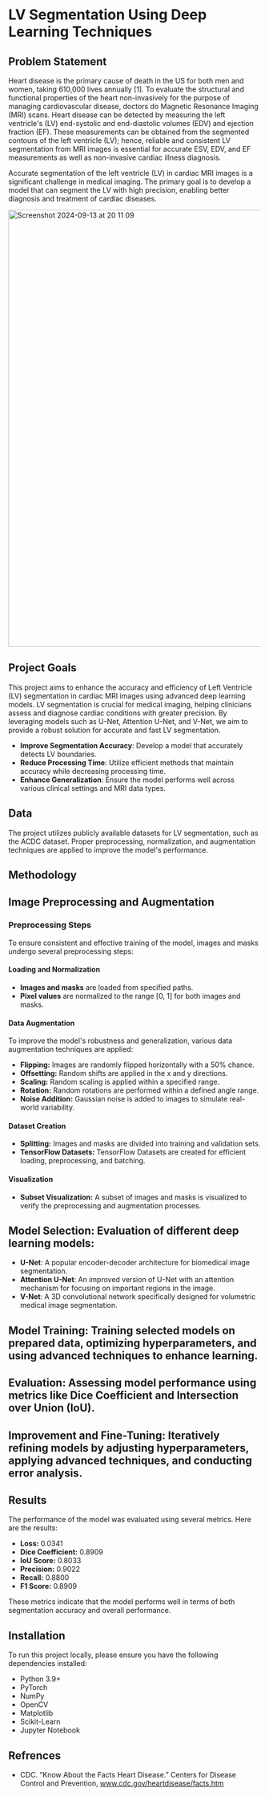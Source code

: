 # **LV Segmentation Using Deep Learning Techniques**

## **Problem Statement**
Heart disease is the primary cause of death in the US for both men and women, taking 610,000 lives annually [1]. To evaluate the structural and functional properties of the heart non-invasively for the purpose of managing cardiovascular disease, doctors do Magnetic Resonance Imaging (MRI) scans. Heart disease can be detected by measuring the left ventricle's (LV) end-systolic and end-diastolic volumes (EDV) and ejection fraction (EF). These measurements can be obtained from the segmented contours of the left ventricle (LV); hence, reliable and consistent LV segmentation from MRI images is essential for accurate ESV, EDV, and EF measurements as well as non-invasive cardiac illness diagnosis.

Accurate segmentation of the left ventricle (LV) in cardiac MRI images is a significant challenge in medical imaging. The primary goal is to develop a model that can segment the LV with high precision, enabling better diagnosis and treatment of cardiac diseases.


<img width="871" alt="Screenshot 2024-09-13 at 20 11 09" src="https://github.com/user-attachments/assets/dfc35359-ee94-483c-9edf-9714b3b2f5c1">





## **Project Goals**
This project aims to enhance the accuracy and efficiency of Left Ventricle (LV) segmentation in cardiac MRI images using advanced deep learning models. LV segmentation is crucial for medical imaging, helping clinicians assess and diagnose cardiac conditions with greater precision. By leveraging models such as U-Net, Attention U-Net, and V-Net, we aim to provide a robust solution for accurate and fast LV segmentation.
- **Improve Segmentation Accuracy**: Develop a model that accurately detects LV boundaries.
- **Reduce Processing Time**: Utilize efficient methods that maintain accuracy while decreasing processing time.
- **Enhance Generalization**: Ensure the model performs well across various clinical settings and MRI data types.

## **Data**
The project utilizes publicly available datasets for LV segmentation, such as the ACDC dataset. Proper preprocessing, normalization, and augmentation techniques are applied to improve the model's performance.

## **Methodology**

## Image Preprocessing and Augmentation

### Preprocessing Steps

To ensure consistent and effective training of the model, images and masks undergo several preprocessing steps:

#### Loading and Normalization
- **Images and masks** are loaded from specified paths.
- **Pixel values** are normalized to the range [0, 1] for both images and masks.

#### Data Augmentation
To improve the model's robustness and generalization, various data augmentation techniques are applied:
- **Flipping:** Images are randomly flipped horizontally with a 50% chance.
- **Offsetting:** Random shifts are applied in the x and y directions.
- **Scaling:** Random scaling is applied within a specified range.
- **Rotation:** Random rotations are performed within a defined angle range.
- **Noise Addition:** Gaussian noise is added to images to simulate real-world variability.

#### Dataset Creation
- **Splitting:** Images and masks are divided into training and validation sets.
- **TensorFlow Datasets:** TensorFlow Datasets are created for efficient loading, preprocessing, and batching.

#### Visualization
- **Subset Visualization:** A subset of images and masks is visualized to verify the preprocessing and augmentation processes.


## **Model Selection**: Evaluation of different deep learning models:
   - **U-Net**: A popular encoder-decoder architecture for biomedical image segmentation.
   - **Attention U-Net**: An improved version of U-Net with an attention mechanism for focusing on important regions in the image.
   - **V-Net**: A 3D convolutional network specifically designed for volumetric medical image segmentation.
## **Model Training**: Training selected models on prepared data, optimizing hyperparameters, and using advanced techniques to enhance learning.
## **Evaluation**: Assessing model performance using metrics like Dice Coefficient and Intersection over Union (IoU).
## **Improvement and Fine-Tuning**: Iteratively refining models by adjusting hyperparameters, applying advanced techniques, and conducting error analysis.

## Results

The performance of the model was evaluated using several metrics. Here are the results:

- **Loss:** 0.0341
- **Dice Coefficient:** 0.8909
- **IoU Score:** 0.8033
- **Precision:** 0.9022
- **Recall:** 0.8800
- **F1 Score:** 0.8909

These metrics indicate that the model performs well in terms of both segmentation accuracy and overall performance.




## **Installation**

To run this project locally, please ensure you have the following dependencies installed:

- Python 3.9+
- PyTorch
- NumPy
- OpenCV
- Matplotlib
- Scikit-Learn
- Jupyter Notebook

## **Refrences**
- CDC. “Know About the Facts Heart Disease.” Centers for Disease Control and Prevention, www.cdc.gov/heartdisease/facts.htm
 






